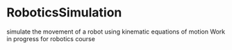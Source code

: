 # RoboticsSimulation
simulate the movement of a robot using kinematic equations of motion
Work in progress for robotics course
